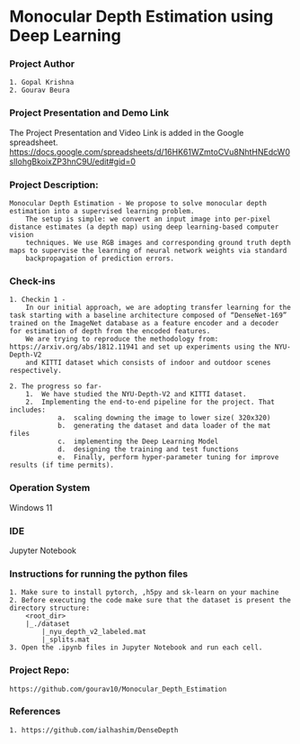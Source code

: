 # Monocular Depth Estimation using Deep Learning

### Project Author
	1. Gopal Krishna
	2. Gourav Beura

### Project Presentation and Demo Link
The Project Presentation and Video Link is added in the Google spreadsheet.
https://docs.google.com/spreadsheets/d/16HK61WZmtoCVu8NhtHNEdcW0slIohgBkoixZP3hnC9U/edit#gid=0

### Project Description:
	Monocular Depth Estimation - We propose to solve monocular depth estimation into a supervised learning problem. 
		The setup is simple: we convert an input image into per-pixel distance estimates (a depth map) using deep learning-based computer vision 
		techniques. We use RGB images and corresponding ground truth depth maps to supervise the learning of neural network weights via standard 
		backpropagation of prediction errors.
		
### Check-ins
	1. Checkin 1 -
		In our initial approach, we are adopting transfer learning for the task starting with a baseline architecture composed of “DenseNet-169” trained on the ImageNet database as a feature encoder and a decoder for estimation of depth from the encoded features. 
		We are trying to reproduce the methodology from: https://arxiv.org/abs/1812.11941 and set up experiments using the NYU-Depth-V2 
		and KITTI dataset which consists of indoor and outdoor scenes respectively.
	
	2. The progress so far-
		1.	We have studied the NYU-Depth-V2 and KITTI dataset.
		2.	Implementing the end-to-end pipeline for the project. That includes:
				a.	scaling downing the image to lower size( 320x320)
				b.	generating the dataset and data loader of the mat files
				c.	implementing the Deep Learning Model
				d.	designing the training and test functions
				e.	Finally, perform hyper-parameter tuning for improve results (if time permits).
 
### Operation System
Windows 11

### IDE
Jupyter Notebook

### Instructions for running the python files
	1. Make sure to install pytorch, ,h5py and sk-learn on your machine
	2. Before executing the code make sure that the dataset is present the directory structure: 
		<root_dir>
		|_./dataset
			|_nyu_depth_v2_labeled.mat
			|_splits.mat
	3. Open the .ipynb files in Jupyter Notebook and run each cell.
	
### Project Repo:
	https://github.com/gourav10/Monocular_Depth_Estimation
	
### References
	1. https://github.com/ialhashim/DenseDepth